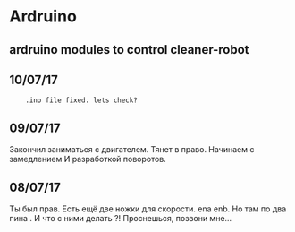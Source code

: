 # Ardruino
## ardruino modules to control cleaner-robot

## 10/07/17 
``` added new module - L298NDualMotor, now to compile .ino file, module folder must to be in "C:\Users\user\Documents\Arduino\libraries\"
	.ino file fixed. lets check?
```

## 09/07/17
 Закончил заниматься с двигателем. Тянет в право. Начинаем с замедлением И разработкой поворотов.

## 08/07/17
 Ты был прав. Есть ещё две ножки для скорости. ena enb. Но там по два пина . И что с ними делать ?! Проснешься, позвони мне...
